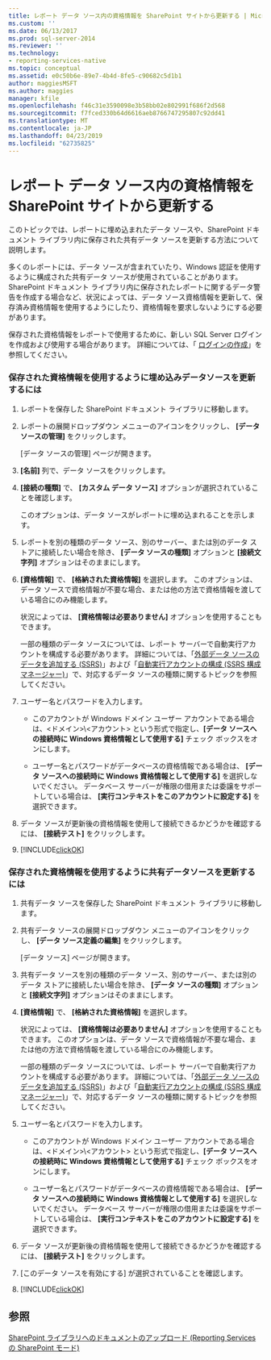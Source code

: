 ```yaml
---
title: レポート データ ソース内の資格情報を SharePoint サイトから更新する | Microsoft Docs
ms.custom: ''
ms.date: 06/13/2017
ms.prod: sql-server-2014
ms.reviewer: ''
ms.technology:
- reporting-services-native
ms.topic: conceptual
ms.assetid: e0c50b6e-89e7-4b4d-8fe5-c90682c5d1b1
author: maggiesMSFT
ms.author: maggies
manager: kfile
ms.openlocfilehash: f46c31e3590098e3b58bb02e802991f686f2d568
ms.sourcegitcommit: f7fced330b64d6616aeb8766747295807c92dd41
ms.translationtype: MT
ms.contentlocale: ja-JP
ms.lasthandoff: 04/23/2019
ms.locfileid: "62735825"
---
```

# <a name="update-credentials-in-report-data-sources-from-a-sharepoint-site"></a>レポート データ ソース内の資格情報を SharePoint サイトから更新する
  このトピックでは、レポートに埋め込まれたデータ ソースや、SharePoint ドキュメント ライブラリ内に保存された共有データ ソースを更新する方法について説明します。  
  
 多くのレポートには、データ ソースが含まれていたり、Windows 認証を使用するように構成された共有データ ソースが使用されていることがあります。 SharePoint ドキュメント ライブラリ内に保存されたレポートに関するデータ警告を作成する場合など、状況によっては、データ ソース資格情報を更新して、保存済み資格情報を使用するようにしたり、資格情報を要求しないようにする必要があります。  
  
 保存された資格情報をレポートで使用するために、新しい SQL Server ログインを作成および使用する場合があります。 詳細については、「 [ログインの作成](../../relational-databases/security/authentication-access/create-a-login.md)」を参照してください。  
  
### <a name="to-update-an-embedded-data-source-to-use-stored-credentials"></a>保存された資格情報を使用するように埋め込みデータソースを更新するには  
  
1.  レポートを保存した SharePoint ドキュメント ライブラリに移動します。  
  
2.  レポートの展開ドロップダウン メニューのアイコンをクリックし、 **[データ ソースの管理]** をクリックします。  
  
     [データ ソースの管理] ページが開きます。  
  
3.  **[名前]** 列で、データ ソースをクリックします。  
  
4.  **[接続の種類]** で、 **[カスタム データ ソース]** オプションが選択されていることを確認します。  
  
     このオプションは、データ ソースがレポートに埋め込まれることを示します。  
  
5.  レポートを別の種類のデータ ソース、別のサーバー、または別のデータ ストアに接続したい場合を除き、 **[データ ソースの種類]** オプションと **[接続文字列]** オプションはそのままにします。  
  
6.  **[資格情報]** で、 **[格納された資格情報]** を選択します。 このオプションは、データ ソースで資格情報が不要な場合、または他の方法で資格情報を渡している場合にのみ機能します。  
  
     状況によっては、 **[資格情報は必要ありません]** オプションを使用することもできます。  
  
     一部の種類のデータ ソースについては、レポート サーバーで自動実行アカウントを構成する必要があります。 詳細については、「[外部データ ソースのデータを追加する (SSRS)](add-data-from-external-data-sources-ssrs.md)」および「[自動実行アカウントの構成 (SSRS 構成マネージャー)](../install-windows/configure-the-unattended-execution-account-ssrs-configuration-manager.md)」で、対応するデータ ソースの種類に関するトピックを参照してください。  
  
7.  ユーザー名とパスワードを入力します。  
  
    -   このアカウントが Windows ドメイン ユーザー アカウントである場合は、\<ドメイン>\\<アカウント\> という形式で指定し、**[データ ソースへの接続時に Windows 資格情報として使用する]** チェック ボックスをオンにします。  
  
    -   ユーザー名とパスワードがデータベースの資格情報である場合は、 **[データ ソースへの接続時に Windows 資格情報として使用する]** を選択しないでください。 データベース サーバーが権限の借用または委譲をサポートしている場合は、 **[実行コンテキストをこのアカウントに設定する]** を選択できます。  
  
8.  データ ソースが更新後の資格情報を使用して接続できるかどうかを確認するには、 **[接続テスト]** をクリックします。  
  
9. [!INCLUDE[clickOK](../../includes/clickok-md.md)]  
  
### <a name="to-update-a-shared-data-source-to-use-stored-credentials"></a>保存された資格情報を使用するように共有データソースを更新するには  
  
1.  共有データ ソースを保存した SharePoint ドキュメント ライブラリに移動します。  
  
2.  共有データ ソースの展開ドロップダウン メニューのアイコンをクリックし、 **[データ ソース定義の編集]** をクリックします。  
  
     [データ ソース] ページが開きます。  
  
3.  共有データ ソースを別の種類のデータ ソース、別のサーバー、または別のデータ ストアに接続したい場合を除き、 **[データ ソースの種類]** オプションと **[接続文字列]** オプションはそのままにします。  
  
4.  **[資格情報]** で、 **[格納された資格情報]** を選択します。  
  
     状況によっては、 **[資格情報は必要ありません]** オプションを使用することもできます。 このオプションは、データ ソースで資格情報が不要な場合、または他の方法で資格情報を渡している場合にのみ機能します。  
  
     一部の種類のデータ ソースについては、レポート サーバーで自動実行アカウントを構成する必要があります。 詳細については、「[外部データ ソースのデータを追加する (SSRS)](add-data-from-external-data-sources-ssrs.md)」および「[自動実行アカウントの構成 (SSRS 構成マネージャー)](../install-windows/configure-the-unattended-execution-account-ssrs-configuration-manager.md)」で、対応するデータ ソースの種類に関するトピックを参照してください。  
  
5.  ユーザー名とパスワードを入力します。  
  
    -   このアカウントが Windows ドメイン ユーザー アカウントである場合は、\<ドメイン>\\<アカウント\> という形式で指定し、**[データ ソースへの接続時に Windows 資格情報として使用する]** チェック ボックスをオンにします。  
  
    -   ユーザー名とパスワードがデータベースの資格情報である場合は、 **[データ ソースへの接続時に Windows 資格情報として使用する]** を選択しないでください。 データベース サーバーが権限の借用または委譲をサポートしている場合は、 **[実行コンテキストをこのアカウントに設定する]** を選択できます。  
  
6.  データ ソースが更新後の資格情報を使用して接続できるかどうかを確認するには、 **[接続テスト]** をクリックします。  
  
7.  [このデータ ソースを有効にする] が選択されていることを確認します。  
  
8.  [!INCLUDE[clickOK](../../includes/clickok-md.md)]  
  
## <a name="see-also"></a>参照  
 [SharePoint ライブラリへのドキュメントのアップロード &#40;Reporting Services の SharePoint モード&#41;](../upload-documents-to-a-sharepoint-library-reporting-services-in-sharepoint-mode.md)  
  
  
